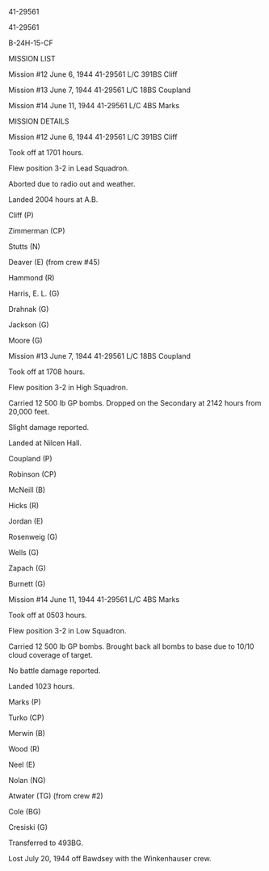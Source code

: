 





41-29561






 




41-29561

B-24H-15-CF

MISSION LIST  

  


Mission #12 June 6, 1944 41-29561 L/C 391BS Cliff

Mission #13 June 7, 1944 41-29561 L/C 18BS Coupland

Mission #14 June 11, 1944 41-29561 L/C 4BS Marks

 

MISSION DETAILS  

  



Mission #12 June 6, 1944 41-29561 L/C 391BS Cliff

Took off at 1701 hours.

Flew position 3-2 in Lead Squadron.

Aborted due to radio out and weather.

Landed 2004 hours at A.B.

Cliff (P)

Zimmerman (CP)

Stutts (N)

Deaver (E) (from crew #45)

Hammond (R)

Harris, E. L. (G)

Drahnak (G)

Jackson (G)

Moore (G)

Mission #13 June 7, 1944 41-29561 L/C 18BS Coupland

Took off at 1708 hours.

Flew position 3-2 in High Squadron.

Carried 12 500 lb GP bombs. Dropped on the Secondary at 2142
hours from 20,000 feet.

Slight damage reported.

Landed at Nilcen Hall.

Coupland (P)

Robinson (CP)

McNeill (B)

Hicks (R)

Jordan (E)

Rosenweig (G)

Wells (G)

Zapach (G)

Burnett (G)

Mission #14 June 11, 1944 41-29561 L/C 4BS Marks

Took off at 0503 hours.

Flew position 3-2 in Low Squadron.

Carried 12 500 lb GP bombs. Brought back all bombs to base
due to 10/10 cloud coverage of target.

No battle damage reported.

Landed 1023 hours.

Marks (P)

Turko (CP)

Merwin (B)

Wood (R)

Neel (E)

Nolan (NG)

Atwater (TG) (from crew #2)

Cole (BG)

Cresiski (G)

 

Transferred to 493BG.

Lost July 20, 1944 off Bawdsey with the Winkenhauser crew.




